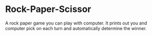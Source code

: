 # Rock-Paper-Scissor
A rock paper game you can play with computer.
It prints out you and computer pick on each turn and automatically determine the winner.
